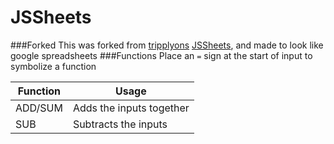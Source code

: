 # JSSheets
###Forked
This was forked from [tripplyons](https://github.com/tripplyons/) [JSSheets](https://github.com/tripplyons/JSSheets), and made to look like google spreadsheets
###Functions
Place an `=` sign at the start of input to symbolize a function

| Function  | Usage |
| ------------- | ------------- |
| ADD/SUM  | Adds the inputs together |
| SUB  | Subtracts the inputs |

